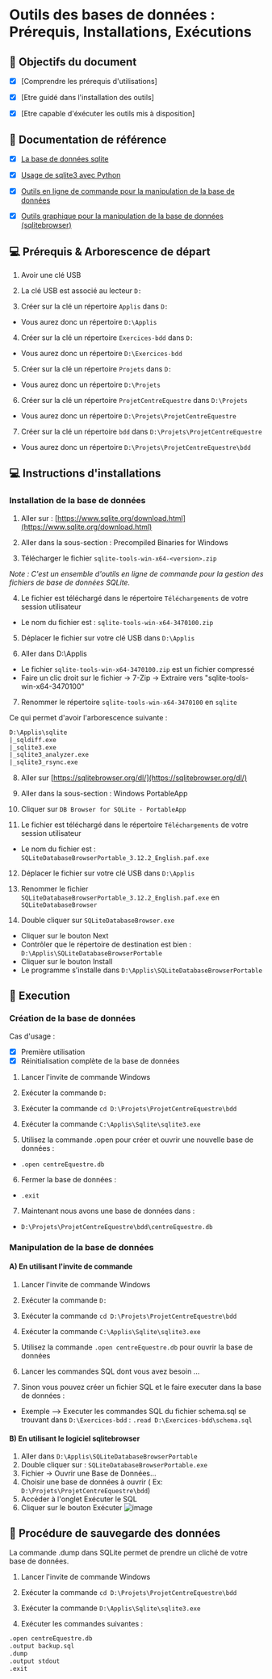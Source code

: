 Outils des bases de données : Prérequis, Installations, Exécutions
==================================================================


:dart: Objectifs du document
-----------

- [x] [Comprendre les prérequis d'utilisations]
- [x] [Etre guidé dans l'installation des outils]
- [x] [Etre capable d'éxécuter les outils mis à disposition]


:notebook: Documentation de référence 
-----------

- [x] [La base de données sqlite](https://www.sqlite.org)
- [x] [Usage de sqlite3 avec Python](https://docs.python.org/3/library/sqlite3.html)
- [x] [Outils en ligne de commande pour la manipulation de la base de données](https://www.sqlite.org/cli.html)
- [x] [Outils graphique pour la manipulation de la base de données (sqlitebrowser) ](https://sqlitebrowser.org)


:computer: Prérequis & Arborescence de départ 
-----------

1. Avoir une clé USB

2. La clé USB est associé au lecteur `D:`

3. Créer sur la clé un répertoire `Applis` dans `D:`
  - Vous aurez donc un répertoire `D:\Applis`
  
4. Créer sur la clé un répertoire `Exercices-bdd` dans `D:`
  - Vous aurez donc un répertoire `D:\Exercices-bdd`
  
5. Créer sur la clé un répertoire `Projets` dans `D:`
  - Vous aurez donc un répertoire `D:\Projets`
  
6. Créer sur la clé un répertoire `ProjetCentreEquestre` dans `D:\Projets`
  - Vous aurez donc un répertoire `D:\Projets\ProjetCentreEquestre`
  
7. Créer sur la clé un répertoire `bdd` dans `D:\Projets\ProjetCentreEquestre`
  - Vous aurez donc un répertoire `D:\Projets\ProjetCentreEquestre\bdd`


:computer: Instructions d'installations 
-----------

### Installation de la base de données

1. Aller sur : [https://www.sqlite.org/download.html](https://www.sqlite.org/download.html)

2. Aller dans la sous-section : Precompiled Binaries for Windows

3. Télécharger le fichier `sqlite-tools-win-x64-<version>.zip`

*Note : C'est un ensemble d'outils en ligne de commande pour la gestion des fichiers de base de données SQLite.*

4. Le fichier est téléchargé dans le répertoire `Téléchargements` de votre session utilisateur
  - Le nom du fichier est : `sqlite-tools-win-x64-3470100.zip`

5. Déplacer le fichier sur votre clé USB dans `D:\Applis`

6. Aller dans D:\Applis
  - Le fichier `sqlite-tools-win-x64-3470100.zip` est un fichier compressé
  - Faire un clic droit sur le fichier -> 7-Zip -> Extraire vers "sqlite-tools-win-x64-3470100\"
  
7. Renommer le répertoire `sqlite-tools-win-x64-3470100` en `sqlite`

Ce qui permet d'avoir l'arborescence suivante :

```txt
D:\Applis\sqlite
|_sqldiff.exe
|_sqlite3.exe
|_sqlite3_analyzer.exe
|_sqlite3_rsync.exe
```

8. Aller sur [https://sqlitebrowser.org/dl/](https://sqlitebrowser.org/dl/)

9. Aller dans la sous-section : Windows PortableApp

10. Cliquer sur `DB Browser for SQLite - PortableApp`

11. Le fichier est téléchargé dans le répertoire `Téléchargements` de votre session utilisateur
  - Le nom du fichier est : `SQLiteDatabaseBrowserPortable_3.12.2_English.paf.exe`

12. Déplacer le fichier sur votre clé USB dans `D:\Applis`

13. Renommer le fichier `SQLiteDatabaseBrowserPortable_3.12.2_English.paf.exe` en `SQLiteDatabaseBrowser`

14. Double cliquer sur `SQLiteDatabaseBrowser.exe`
 - Cliquer sur le bouton Next
 - Contrôler que le répertoire de destination est bien : `D:\Applis\SQLiteDatabaseBrowserPortable`
 - Cliquer sur le bouton Install
 - Le programme s'installe dans `D:\Applis\SQLiteDatabaseBrowserPortable`


:bicyclist: Execution 
-----------

### Création de la base de données
 
Cas d'usage :
- [x] Première utilisation
- [x] Réinitialisation complète de la base de données

1. Lancer l'invite de commande Windows

2. Exécuter la commande `D:`

3. Exécuter la commande `cd D:\Projets\ProjetCentreEquestre\bdd`

4. Exécuter la commande `C:\Applis\Sqlite\sqlite3.exe`

5. Utilisez la commande .open pour créer et ouvrir une nouvelle base de données :

  - `.open centreEquestre.db`

6. Fermer la base de données :

  - `.exit`
  
7. Maintenant nous avons une base de données dans :

  - `D:\Projets\ProjetCentreEquestre\bdd\centreEquestre.db`
  
  
  
  
### Manipulation de la base de données

#### A) En utilisant l'invite de commande

1. Lancer l'invite de commande Windows

2. Exécuter la commande `D:`

3. Exécuter la commande `cd D:\Projets\ProjetCentreEquestre\bdd`

4. Exécuter la commande `C:\Applis\Sqlite\sqlite3.exe`

5. Utilisez la commande `.open centreEquestre.db` pour ouvrir la base de données

6. Lancer les commandes SQL dont vous avez besoin ...

7. Sinon vous pouvez créer un fichier SQL et le faire executer dans la base de données :

  - Exemple --> Executer les commandes SQL du fichier schema.sql se trouvant dans `D:\Exercices-bdd` : `.read D:\Exercices-bdd\schema.sql`



#### B) En utilisant le logiciel sqlitebrowser

1. Aller dans `D:\Applis\SQLiteDatabaseBrowserPortable`
2. Double cliquer sur :  `SQLiteDatabaseBrowserPortable.exe`
3. Fichier -> Ouvrir une Base de Données...
4. Choisir une base de données à ouvrir ( Ex: `D:\Projets\ProjetCentreEquestre\bdd`)
5. Accéder à l'onglet Exécuter le SQL
6. Cliquer sur le bouton Exécuter
![image](https://github.com/user-attachments/assets/38402b9f-38df-469f-9ae8-192554b7a3c0)




:floppy_disk: Procédure de sauvegarde des données 
-----------
La commande .dump dans SQLite permet de prendre un cliché de votre base de données.

1. Lancer l'invite de commande Windows

2. Exécuter la commande `cd D:\Projets\ProjetCentreEquestre\bdd`

3. Exécuter la commande `D:\Applis\Sqlite\sqlite3.exe`

4. Exécuter les commandes suivantes :

```txt
.open centreEquestre.db
.output backup.sql
.dump
.output stdout
.exit
```
